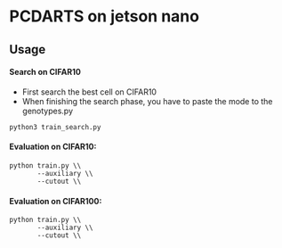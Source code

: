 # PCDARTS on jetson nano

## Usage
#### Search on CIFAR10

- First search the best cell on CIFAR10
- When finishing the search phase, you have to paste the mode to the genotypes.py
```
python3 train_search.py
```

#### Evaluation on CIFAR10:

```
python train.py \\
       --auxiliary \\
       --cutout \\
```
#### Evaluation on CIFAR100:

```
python train.py \\
       --auxiliary \\
       --cutout \\
```
